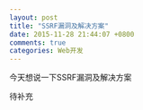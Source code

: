 ```yaml
---
layout: post
title: "SSRF漏洞及解决方案"
date: 2015-11-28 21:44:07 +0800
comments: true
categories: Web开发
---
```

今天想说一下SSRF漏洞及解决方案

待补充

